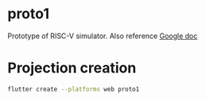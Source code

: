 # proto1

Prototype of RISC-V simulator. Also reference [Google doc](https://docs.google.com/document/d/15VZiplArty6FZA_2q4NQ4IkuT7X1Tk9zo6nwJq9lZCE/edit#heading=h.do69popl0ng)

# Projection creation
```sh
flutter create --platforms web proto1
```

